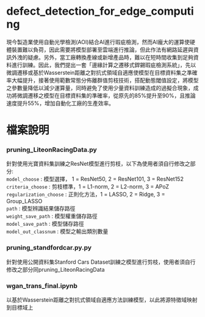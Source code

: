 # defect_detection_for_edge_computing
現今製造業使用自動光學檢測(AOI)結合AI進行瑕疵檢測，然而AI龐大的運算使硬體裝置難以負荷，因此需要將模型部署至雲端進行推論，但此作法有網路延遲與資訊外洩的疑慮。另外，當工廠轉換產線或新增產品時，難以在短時間收集到足夠資料進行訓練。因此，我們提出一套「邊緣計算之遷移式銲錫瑕疵檢測系統」，先以微調遷移或基於Wasserstein距離之對抗式領域自適應使模型在目標資料集之準確率大幅提升，接著使用範數常態分佈離群值剪枝技術，搭配動態閾值設定，將模型之參數量降低以減少運算量，同時避免了使用少量資料訓練造成的過擬合現象，成功將微調遷移之模型在目標資料集的準確率，從原先的85%提升至90%，且推論速度提升55%，增加自動化工廠的生產效率。

# 檔案說明

### pruning_LiteonRacingData.py
針對使用光寶資料集訓練之ResNet模型進行剪枝，以下為使用者須自行修改之部分:  
`model_choose` : 模型選擇， 1 = ResNet50, 2 = ResNet101, 3 = ResNet152  
`criteria_choose` : 剪枝標準，1 = L1-norm, 2 = L2-norm, 3 = APoZ  
`regularization_choose` : 正則化方法，1 = LASSO, 2 = Ridge, 3 = Group_LASSO  
`path` : 模型辨識結果儲存路徑  
`weight_save_path` : 模型權重儲存路徑  
`model_save_path` : 模型儲存路徑  
`model_out_classnum` : 模型之輸出類別數量  



### pruning_standfordcar.py.py
針對使用公開資料集Stanford Cars Dataset訓練之模型進行剪枝，使用者須自行修改之部分同pruning_LiteonRacingData



### wgan_trans_final.ipynb
以基於Wasserstein距離之對抗式領域自適應方法訓練模型，以此將源特徵域映射到目標域上
